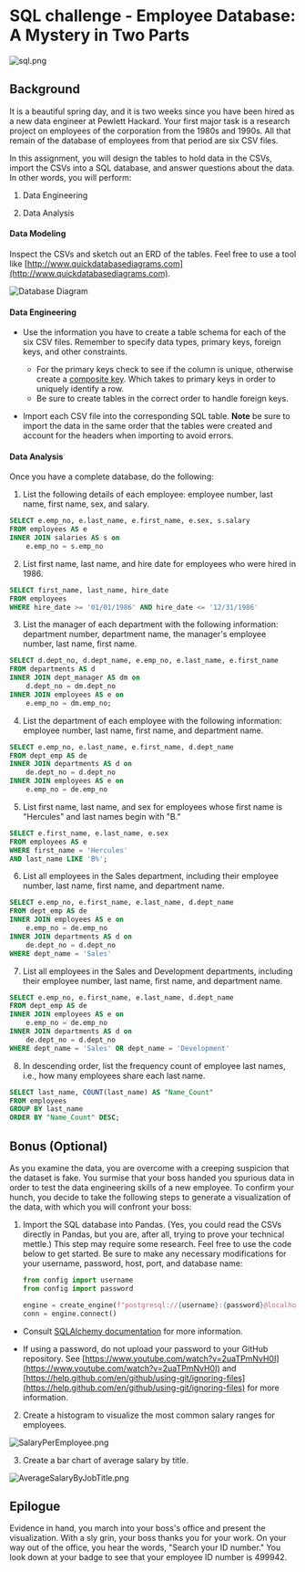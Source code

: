 # SQL challenge - Employee Database: A Mystery in Two Parts

![sql.png](images/sql.png)

## Background

It is a beautiful spring day, and it is two weeks since you have been hired as a new data engineer at Pewlett Hackard. Your first major task is a research project on employees of the corporation from the 1980s and 1990s. All that remain of the database of employees from that period are six CSV files.

In this assignment, you will design the tables to hold data in the CSVs, import the CSVs into a SQL database, and answer questions about the data. In other words, you will perform:

1. Data Engineering

3. Data Analysis

#### Data Modeling

Inspect the CSVs and sketch out an ERD of the tables. Feel free to use a tool like [http://www.quickdatabasediagrams.com](http://www.quickdatabasediagrams.com).

![Database Diagram](images/SQL_ERD.png)

#### Data Engineering

* Use the information you have to create a table schema for each of the six CSV files. Remember to specify data types, primary keys, foreign keys, and other constraints.

  * For the primary keys check to see if the column is unique, otherwise create a [composite key](https://en.wikipedia.org/wiki/Compound_key). Which takes to primary keys in order to uniquely identify a row.
  * Be sure to create tables in the correct order to handle foreign keys.

* Import each CSV file into the corresponding SQL table. **Note** be sure to import the data in the same order that the tables were created and account for the headers when importing to avoid errors.

#### Data Analysis

Once you have a complete database, do the following:

1. List the following details of each employee: employee number, last name, first name, sex, and salary.
```sql
SELECT e.emp_no, e.last_name, e.first_name, e.sex, s.salary
FROM employees AS e
INNER JOIN salaries AS s on
	e.emp_no = s.emp_no
```
2. List first name, last name, and hire date for employees who were hired in 1986.
```sql
SELECT first_name, last_name, hire_date
FROM employees
WHERE hire_date >= '01/01/1986' AND hire_date <= '12/31/1986'
```
3. List the manager of each department with the following information: department number, department name, the manager's employee number, last name, first name.
```sql
SELECT d.dept_no, d.dept_name, e.emp_no, e.last_name, e.first_name
FROM departments AS d
INNER JOIN dept_manager AS dm on
	d.dept_no = dm.dept_no
INNER JOIN employees AS e on
	e.emp_no = dm.emp_no;
```
4. List the department of each employee with the following information: employee number, last name, first name, and department name.
```sql
SELECT e.emp_no, e.last_name, e.first_name, d.dept_name
FROM dept_emp AS de
INNER JOIN departments AS d on
	de.dept_no = d.dept_no
INNER JOIN employees AS e on
	e.emp_no = de.emp_no
```
5. List first name, last name, and sex for employees whose first name is "Hercules" and last names begin with "B."
```sql
SELECT e.first_name, e.last_name, e.sex
FROM employees AS e
WHERE first_name = 'Hercules'
AND last_name LIKE 'B%';
```
6. List all employees in the Sales department, including their employee number, last name, first name, and department name.
```sql
SELECT e.emp_no, e.first_name, e.last_name, d.dept_name
FROM dept_emp AS de
INNER JOIN employees AS e on
	e.emp_no = de.emp_no
INNER JOIN departments AS d on
	de.dept_no = d.dept_no
WHERE dept_name = 'Sales'
```
7. List all employees in the Sales and Development departments, including their employee number, last name, first name, and department name.
```sql
SELECT e.emp_no, e.first_name, e.last_name, d.dept_name
FROM dept_emp AS de
INNER JOIN employees AS e on
	e.emp_no = de.emp_no
INNER JOIN departments AS d on
	de.dept_no = d.dept_no
WHERE dept_name = 'Sales' OR dept_name = 'Development'
```
8. In descending order, list the frequency count of employee last names, i.e., how many employees share each last name.
```sql
SELECT last_name, COUNT(last_name) AS "Name_Count"
FROM employees
GROUP BY last_name
ORDER BY "Name_Count" DESC;
```
## Bonus (Optional)

As you examine the data, you are overcome with a creeping suspicion that the dataset is fake. You surmise that your boss handed you spurious data in order to test the data engineering skills of a new employee. To confirm your hunch, you decide to take the following steps to generate a visualization of the data, with which you will confront your boss:

1. Import the SQL database into Pandas. (Yes, you could read the CSVs directly in Pandas, but you are, after all, trying to prove your technical mettle.) This step may require some research. Feel free to use the code below to get started. Be sure to make any necessary modifications for your username, password, host, port, and database name:

   ```python
   from config import username
   from config import password

   engine = create_engine(f"postgresql://{username}:{password}@localhost:5432/EmployeeSQL")
   conn = engine.connect()
   ```

* Consult [SQLAlchemy documentation](https://docs.sqlalchemy.org/en/latest/core/engines.html#postgresql) for more information.

* If using a password, do not upload your password to your GitHub repository. See [https://www.youtube.com/watch?v=2uaTPmNvH0I](https://www.youtube.com/watch?v=2uaTPmNvH0I) and [https://help.github.com/en/github/using-git/ignoring-files](https://help.github.com/en/github/using-git/ignoring-files) for more information.

2. Create a histogram to visualize the most common salary ranges for employees.

![SalaryPerEmployee.png](images/SalaryPerEmployee.png)

3. Create a bar chart of average salary by title.

![AverageSalaryByJobTitle.png](images/AverageSalaryByJobTitle.png)

## Epilogue

Evidence in hand, you march into your boss's office and present the visualization. With a sly grin, your boss thanks you for your work. On your way out of the office, you hear the words, "Search your ID number." You look down at your badge to see that your employee ID number is 499942.